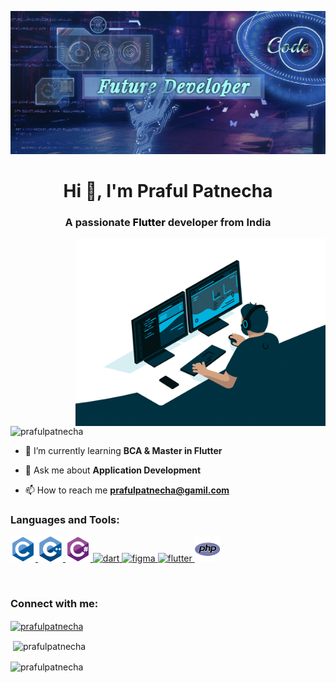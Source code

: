![logo](https://github.com/Prafulpatnecha/Prafulpatnecha/blob/ed523b8300e8c154531f24e81b4830f2454169ba/benner.jpg)

<h1 align="center">Hi 👋, I'm Praful Patnecha</h1>

<h3 align="center">A passionate <b style="color: black;">Flutter</b> developer from India</h3>

<img align="right" width="400" src="https://github.com/Prafulpatnecha/Prafulpatnecha/blob/4f91477586999b7ccce46f0947d0fa77151323c5/giphy.gif?raw=true">

<p align="left"> <img src="https://komarev.com/ghpvc/?username=prafulpatnecha&label=Profile%20views&color=0e75b6&style=flat" alt="prafulpatnecha" /> </p>

- 🌱 I’m currently learning **BCA & Master in Flutter**

- 💬 Ask me about **Application Development**

- 📫 How to reach me **prafulpatnecha@gamil.com**


<h3 align="left">Languages and Tools:</h3>
<p align="left"> <a href="https://www.cprogramming.com/" target="_blank" rel="noreferrer"> <img src="https://raw.githubusercontent.com/devicons/devicon/master/icons/c/c-original.svg" alt="c" width="40" height="40"/> </a> <a href="https://www.w3schools.com/cpp/" target="_blank" rel="noreferrer"> <img src="https://raw.githubusercontent.com/devicons/devicon/master/icons/cplusplus/cplusplus-original.svg" alt="cplusplus" width="40" height="40"/> </a> <a href="https://www.w3schools.com/cs/" target="_blank" rel="noreferrer"> <img src="https://raw.githubusercontent.com/devicons/devicon/master/icons/csharp/csharp-original.svg" alt="csharp" width="40" height="40"/> </a> <a href="https://dart.dev" target="_blank" rel="noreferrer"> <img src="https://www.vectorlogo.zone/logos/dartlang/dartlang-icon.svg" alt="dart" width="40" height="40"/> </a> <a href="https://www.figma.com/" target="_blank" rel="noreferrer"> <img src="https://www.vectorlogo.zone/logos/figma/figma-icon.svg" alt="figma" width="40" height="40"/> </a> <a href="https://flutter.dev" target="_blank" rel="noreferrer"> <img src="https://www.vectorlogo.zone/logos/flutterio/flutterio-icon.svg" alt="flutter" width="40" height="40"/> </a> <a href="https://www.php.net" target="_blank" rel="noreferrer"> <img src="https://raw.githubusercontent.com/devicons/devicon/master/icons/php/php-original.svg" alt="php" width="40" height="40"/> </a> </p>

<p align="left"> <a href="https://twitter.com/" target="blank"><img src="https://img.shields.io/twitter/follow/?logo=twitter&style=for-the-badge" alt="" /></a> </p>

<h3 align="left">Connect with me:</h3>
<p align="left">
<a href="https://instagram.com/prafulpatnecha" target="blank"><img align="center" src="https://raw.githubusercontent.com/rahuldkjain/github-profile-readme-generator/master/src/images/icons/Social/instagram.svg" alt="prafulpatnecha" height="30" width="40" /></a>
</p>

<p>&nbsp;<img align="center" src="https://github-readme-stats.vercel.app/api?username=prafulpatnecha&show_icons=true&locale=en" alt="prafulpatnecha" /></p>

<p><img align="center" src="https://github-readme-streak-stats.herokuapp.com/?user=prafulpatnecha&" alt="prafulpatnecha" /></p>


